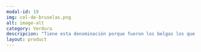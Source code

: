 ```yaml
---
modal-id: 19
img: col-de-bruselas.png
alt: image-alt
category: Verdura
descripcion: "Tiene esta denominación porque fueron los belgas los que comenzaron a cultivarla extensamente porque son zonas frías que toleran muy bien esta planta."
layout: product
---
```

